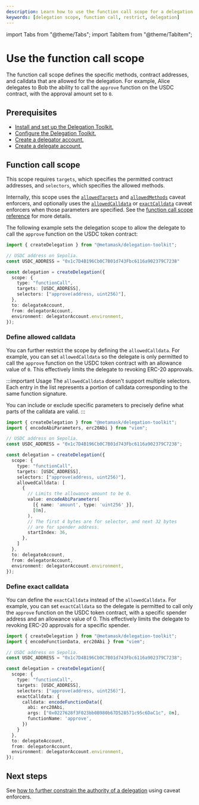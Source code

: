 ```yaml
---
description: Learn how to use the function call scope for a delegation.
keywords: [delegation scope, function call, restrict, delegation]
---
```


import Tabs from "@theme/Tabs"; 
import TabItem from "@theme/TabItem";

# Use the function call scope
 
The function call scope defines the specific methods, contract addresses, and calldata that are allowed for the delegation.
For example, Alice delegates to Bob the ability to call the `approve` function on the USDC contract, with the approval amount set to `0`.

## Prerequisites

- [Install and set up the Delegation Toolkit.](../../../get-started/install.md)
- [Configure the Delegation Toolkit.](../../configure-toolkit.md)
- [Create a delegator account.](../execute-on-smart-accounts-behalf.md#3-create-a-delegator-account)
- [Create a delegate account.](../execute-on-smart-accounts-behalf.md#4-create-a-delegate-account)

## Function call scope

This scope requires `targets`, which specifies the permitted contract addresses, and `selectors`, which specifies the allowed methods.

Internally, this scope uses the [`allowedTargets`](../../../reference/delegation/caveats.md#allowedtargets) and [`allowedMethods`](../../../reference/delegation/caveats.md#allowedmethods) caveat enforcers, and 
optionally uses the [`allowedCalldata`](../../../reference/delegation/caveats.md#allowedcalldata) or [`exactCalldata`](../../../reference/delegation/caveats.md#exactcalldata) caveat enforcers when those parameters are specified.
See the [function call scope reference](../../../reference/delegation/delegation-scopes.md#function-call-scope) for more details.

The following example sets the delegation scope to allow the delegate to call the `approve` function on the USDC token contract:

```typescript
import { createDelegation } from "@metamask/delegation-toolkit";

// USDC address on Sepolia.
const USDC_ADDRESS = "0x1c7D4B196Cb0C7B01d743Fbc6116a902379C7238"

const delegation = createDelegation({
  scope: {
    type: "functionCall",
    targets: [USDC_ADDRESS],
    selectors: ["approve(address, uint256)"],
  },
  to: delegateAccount,
  from: delegatorAccount,
  environment: delegatorAccount.environment,
});
```

### Define allowed calldata

You can further restrict the scope by defining the `allowedCalldata`. For example, you can set 
`allowedCalldata` so the delegate is only permitted to call the `approve` function on the
USDC token contract with an allowance value of `0`. This effectively limits the delegate to 
revoking ERC-20 approvals.

:::important Usage
The `allowedCalldata` doesn't support multiple selectors. Each entry in the
list represents a portion of calldata corresponding to the same function signature.

You can include or exclude specific parameters to precisely define what parts of the calldata are valid.
:::

```typescript
import { createDelegation } from "@metamask/delegation-toolkit";
import { encodeAbiParameters, erc20Abi } from "viem";

// USDC address on Sepolia.
const USDC_ADDRESS = "0x1c7D4B196Cb0C7B01d743Fbc6116a902379C7238";

const delegation = createDelegation({
  scope: {
    type: "functionCall",
    targets: [USDC_ADDRESS],
    selectors: ["approve(address, uint256)"],
    allowedCalldata: [
      {
        // Limits the allowance amount to be 0.
        value: encodeAbiParameters(
          [{ name: 'amount', type: 'uint256' }],
          [0n],
        ),
        // The first 4 bytes are for selector, and next 32 bytes 
        // are for spender address.
        startIndex: 36,
      },
    ]
  },
  to: delegateAccount,
  from: delegatorAccount,
  environment: delegatorAccount.environment,
});
```

### Define exact calldata

You can define the `exactCalldata` instead of the `allowedCalldata`. For example, you can
set `exactCalldata` so the delegate is permitted to call only the `approve` function on the USDC token
contract, with a specific spender address and an allowance value of 0. This effectively limits the delegate to
revoking ERC-20 approvals for a specific spender.

```typescript
import { createDelegation } from "@metamask/delegation-toolkit";
import { encodeFunctionData, erc20Abi } from "viem";

// USDC address on Sepolia.
const USDC_ADDRESS = "0x1c7D4B196Cb0C7B01d743Fbc6116a902379C7238";

const delegation = createDelegation({
  scope: {
    type: "functionCall",
    targets: [USDC_ADDRESS],
    selectors: ["approve(address, uint256)"],
    exactCalldata: {
      calldata: encodeFunctionData({
        abi: erc20Abi,
        args: ["0x0227628f3F023bb0B980b67D528571c95c6DaC1c", 0n],
        functionName: 'approve',
      })
    }
  },
  to: delegateAccount,
  from: delegatorAccount,
  environment: delegatorAccount.environment,
});
```

## Next steps

See [how to further constrain the authority of a delegation](constrain-scope.md) using caveat enforcers.
